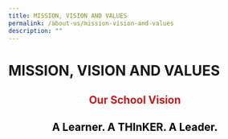 ```yaml
---
title: MISSION, VISION AND VALUES
permalink: /about-us/mission-vision-and-values
description: ""
---
```

# MISSION, VISION AND VALUES
<h2> <p style = "text-align: center;"><span style="color: #c81b1b;"> Our School Vision </span> </p></h2>

<h2> <p style = "text-align: center;"><span style="color: #000000;"> A Learner. A THInKER. A Leader.</span> </p></h2>